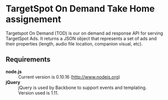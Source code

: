 TargetSpot On Demand Take Home assignement
==========================================

Targetspot On Demand (TOD) is our on demand ad response API for serving TargetSpot Ads. It
returns a JSON object that represents a set of ads and their properties (length, audio file
location, companion visual, etc).


<h2>Requirements</h2>


<dl>

<dt><strong>node.js</strong></dt>
<dd>Current version is 0.10.16 (<a href='http://nodejs.org/'>http://www.nodejs.org</a>)</dd>


<dt><strong>jQuery</strong></dt>
<dd>jQuery is used by Backbone to support events and templating. Version used is 1.11.</dd>
